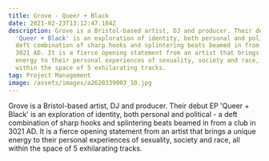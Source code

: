 ```yaml
---
title: Grove - Queer + Black
date: 2021-02-23T13:12:47.184Z
description: Grove is a Bristol-based artist, DJ and producer. Their debut EP
  'Queer + Black' is an exploration of identity, both personal and political - a
  deft combination of sharp hooks and splintering beats beamed in from a club in
  3021 AD. It is a fierce opening statement from an artist that brings a unique
  energy to their personal experiences of sexuality, society and race, all
  within the space of 5 exhilarating tracks.
tag: Project Management
image: /assets/images/a2620339003_10.jpg
---
```

Grove is a Bristol-based artist, DJ and producer. Their debut EP 'Queer + Black' is an exploration of identity, both personal and political - a deft combination of sharp hooks and splintering beats beamed in from a club in 3021 AD. It is a fierce opening statement from an artist that brings a unique energy to their personal experiences of sexuality, society and race, all within the space of 5 exhilarating tracks.
